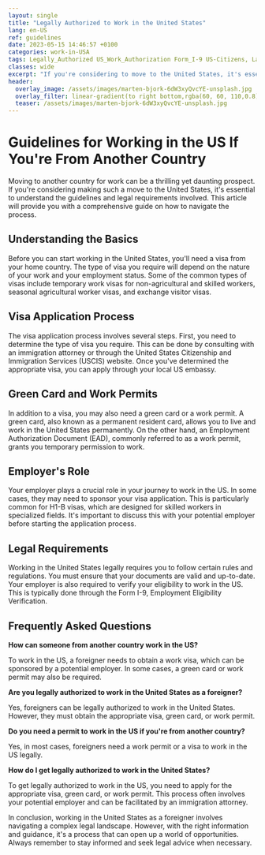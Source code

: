 ```yaml
---
layout: single
title: "Legally Authorized to Work in the United States"
lang: en-US
ref: guidelines
date: 2023-05-15 14:46:57 +0100
categories: work-in-USA
tags: Legally_Authorized US_Work_Authorization Form_I-9 US-Citizens, Lawful_Permanent_Residents Green_Card Work_Visas
classes: wide
excerpt: "If you're considering to move to the United States, it's essential to understand the guidelines and legal requirements involved."
header:
  overlay_image: /assets/images/marten-bjork-6dW3xyQvcYE-unsplash.jpg
  overlay_filter: linear-gradient(to right bottom,rgba(60, 60, 110,0.8), rgba(178, 34, 52, 0.5))
  teaser: /assets/images/marten-bjork-6dW3xyQvcYE-unsplash.jpg
---
```


# Guidelines for Working in the US If You're From Another Country

Moving to another country for work can be a thrilling yet daunting prospect. If you're considering making such a move to the United States, it's essential to understand the guidelines and legal requirements involved. This article will provide you with a comprehensive guide on how to navigate the process.

## Understanding the Basics

Before you can start working in the United States, you'll need a visa from your home country. The type of visa you require will depend on the nature of your work and your employment status. Some of the common types of visas include temporary work visas for non-agricultural and skilled workers, seasonal agricultural worker visas, and exchange visitor visas.

## Visa Application Process

The visa application process involves several steps. First, you need to determine the type of visa you require. This can be done by consulting with an immigration attorney or through the United States Citizenship and Immigration Services (USCIS) website. Once you've determined the appropriate visa, you can apply through your local US embassy.

## Green Card and Work Permits

In addition to a visa, you may also need a green card or a work permit. A green card, also known as a permanent resident card, allows you to live and work in the United States permanently. On the other hand, an Employment Authorization Document (EAD), commonly referred to as a work permit, grants you temporary permission to work.

## Employer's Role

Your employer plays a crucial role in your journey to work in the US. In some cases, they may need to sponsor your visa application. This is particularly common for H1-B visas, which are designed for skilled workers in specialized fields. It's important to discuss this with your potential employer before starting the application process.

## Legal Requirements

Working in the United States legally requires you to follow certain rules and regulations. You must ensure that your documents are valid and up-to-date. Your employer is also required to verify your eligibility to work in the US. This is typically done through the Form I-9, Employment Eligibility Verification.

## Frequently Asked Questions

**How can someone from another country work in the US?**

To work in the US, a foreigner needs to obtain a work visa, which can be sponsored by a potential employer. In some cases, a green card or work permit may also be required.

**Are you legally authorized to work in the United States as a foreigner?**

Yes, foreigners can be legally authorized to work in the United States. However, they must obtain the appropriate visa, green card, or work permit.

**Do you need a permit to work in the US if you're from another country?**

Yes, in most cases, foreigners need a work permit or a visa to work in the US legally.

**How do I get legally authorized to work in the United States?**

To get legally authorized to work in the US, you need to apply for the appropriate visa, green card, or work permit. This process often involves your potential employer and can be facilitated by an immigration attorney.

In conclusion, working in the United States as a foreigner involves navigating a complex legal landscape. However, with the right information and guidance, it's a process that can open up a world of opportunities. Always remember to stay informed and seek legal advice when necessary.
